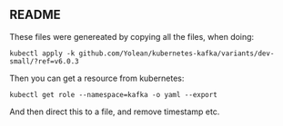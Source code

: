 ## README

These files were genereated by copying all the files, when doing:
```
kubectl apply -k github.com/Yolean/kubernetes-kafka/variants/dev-small/?ref=v6.0.3
```

Then you can get a resource from kubernetes:
```
kubectl get role --namespace=kafka -o yaml --export
```
And then direct this to a file, and remove timestamp etc.